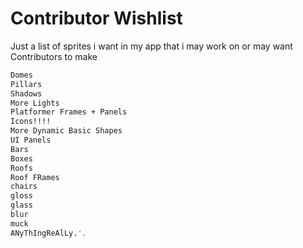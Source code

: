 
# Contributor Wishlist
Just a list of sprites i want in my app that i may work on or may want Contributors to make

```bash
Domes
Pillars
Shadows
More Lights
Platformer Frames + Panels
Icons!!!!
More Dynamic Basic Shapes
UI Panels
Bars
Boxes
Roofs
Roof FRames
chairs
gloss 
glass
blur
muck
ANyThIngReAlLy.'.
```
